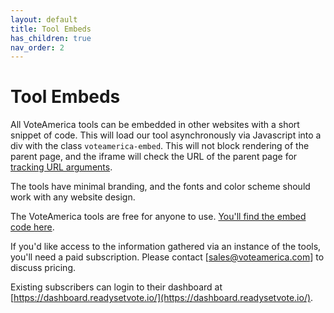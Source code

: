 ```yaml
---
layout: default
title: Tool Embeds
has_children: true
nav_order: 2
---
```


# Tool Embeds

All VoteAmerica tools can be embedded in other websites with a short snippet of code. This will load our tool asynchronously via Javascript into a div with the class `voteamerica-embed`. This will not block rendering of the parent page, and the iframe will check the URL of the parent page for [tracking URL arguments](/embed/tracking/).

The tools have minimal branding, and the fonts and color scheme should work with any website design.

The VoteAmerica tools are free for anyone to use.  [You'll find the embed code here](https://www.voteamerica.com/embeds/).  

If you'd like access to the information gathered via an instance of the tools, you'll need a paid subscription.  Please contact [sales@voteamerica.com] to discuss pricing.

Existing subscribers can login to their dashboard at [https://dashboard.readysetvote.io/](https://dashboard.readysetvote.io/).
